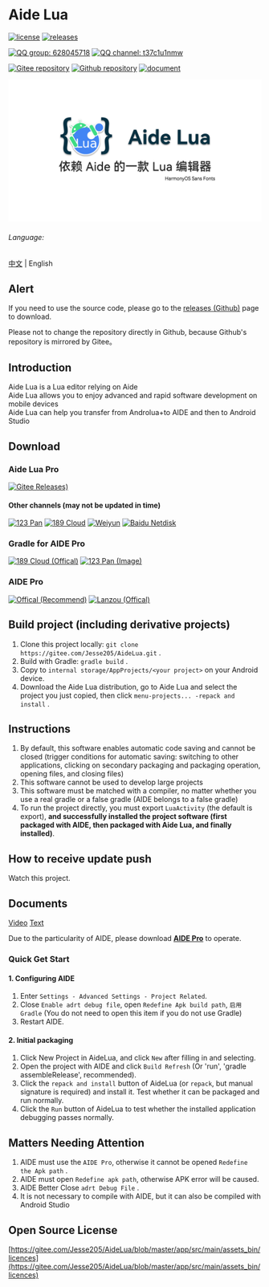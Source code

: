 # Aide Lua
[![license](https://img.shields.io/github/license/Jesse205/AideLua)](LICENSE)
[![releases](https://img.shields.io/github/v/tag/Jesse205/AideLua?color=C71D23&label=releases&logo=gitee)](https://gitee.com/Jesse205/AideLua/releases)

[![QQ group: 628045718](https://img.shields.io/badge/QQ_group-628045718-0099FF?logo=tencentqq)](https://jq.qq.com/?_wv=1027&k=41q8mp8y)
[![QQ channel: t37c1u1nmw](https://img.shields.io/badge/QQ_channel-t37c1u1nmw-0099FF?logo=tencentqq)](https://pd.qq.com/s/ncghvc)

[![Gitee repository](https://img.shields.io/badge/Gitee-repository-C71D23?logo=gitee)](https://gitee.com/Jesse205/AideLua/)
[![Github repository](https://img.shields.io/badge/Github-repository-0969DA?logo=github)](https://github.com/Jesse205/AideLua)
[![document](https://img.shields.io/badge/documents-Chinese-3F51B5)](https://jesse205.github.io/AideLua/)

![cover](images/ic_cover-aidelua.png)

###### Language:
[中文](README.md) | English

## Alert
If you need to use the source code, please go to the [releases (Github)](https://github.com/Jesse205/AideLua/releases/latest) page to download.

Please not to change the repository directly in Github, because Github's repository is mirrored by Gitee。

## Introduction
Aide Lua is a Lua editor relying on Aide   
Aide Lua allows you to enjoy advanced and rapid software development on mobile devices   
Aide Lua can help you transfer from Androlua+to AIDE and then to Android Studio

## Download

### Aide Lua Pro
[![Gitee Releases)](https://img.shields.io/github/v/tag/Jesse205/AideLua?color=C71D23&label=Gitee+Releases&logo=gitee)](https://gitee.com/Jesse205/AideLua/releases/latest)

#### Other channels (may not be updated in time)
[![123 Pan](https://img.shields.io/badge/123_Pan--597dfc)](https://www.123pan.com/s/G7a9-Yzck)
[![189 Cloud](https://img.shields.io/badge/189_Cloud--DF9C1F)](https://cloud.189.cn/t/ZZ7RzijyqiUv)
[![Weiyun](https://img.shields.io/badge/Weiyun--2980ff)](https://share.weiyun.com/oLiNtxMR)
[![Baidu Netdisk](https://img.shields.io/badge/Baidu_Netdisk-jxnb-06a7ff)](https://pan.baidu.com/s/1j1RwisPR8iq1fPS3O_fl7Q?pwd=jxnb)

### Gradle for AIDE Pro
[![189 Cloud (Offical)](https://img.shields.io/badge/189_Cloud-Offical-DF9C1F)](https://cloud.189.cn/t/jAFR7vAVniuu)
[![123 Pan (Image)](https://img.shields.io/badge/123_Pan-Image-597dfc)](https://www.123pan.com/s/G7a9-c9ek)

### AIDE Pro
[![Offical (Recommend)](https://img.shields.io/badge/Offical_website-Recommend-28B6F6)](https://www.aidepro.top/)
[![Lanzou (Offical)](https://img.shields.io/badge/Lanzou-v2.6.45-FF6600?logo=icloud&logoColor=white)](https://www.lanzouy.com/b00zdhbeb)

## Build project (including derivative projects)
1. Clone this project locally: `git clone https://gitee.com/Jesse205/AideLua.git` .
2. Build with Gradle: `gradle build` .
3. Copy to `internal storage/AppProjects/<your project>` on your Android device.
4. Download the Aide Lua distribution, go to Aide Lua and select the project you just copied, then click `menu-projects... -repack and install` .

## Instructions
1. By default, this software enables automatic code saving and cannot be closed (trigger conditions for automatic saving: switching to other applications, clicking on secondary packaging and packaging operation, opening files, and closing files)
2. This software cannot be used to develop large projects
3. This software must be matched with a compiler, no matter whether you use a real gradle or a false gradle (AIDE belongs to a false gradle)
4. To run the project directly, you must export `LuaActivity` (the default is export), __and successfully installed the project software (first packaged with AIDE, then packaged with Aide Lua, and finally installed)__.

## How to receive update push
Watch this project.

## Documents
[Video](https://space.bilibili.com/1229937144)
[Text](https://jesse205.github.io/AideLua/)

Due to the particularity of AIDE, please download [__AIDE Pro__](https://aidepro.top/) to operate.

### Quick Get Start
#### 1. Configuring AIDE
1. Enter `Settings - Advanced Settings - Project Related`.
2. Close `Enable adrt debug file`, open `Redefine Apk build path`, `启用Gradle` (You do not need to open this item if you do not use Gradle)
3. Restart AIDE.

#### 2. Initial packaging
1. Click New Project in AideLua, and click `New` after filling in and selecting.
2. Open the project with AIDE and click `Build Refresh` (Or 'run', 'gradle assembleRelease', recommended).
3. Click the `repack and install` button of AideLua (or `repack`, but manual signature is required) and install it. Test whether it can be packaged and run normally.
4. Click the `Run` button of AideLua to test whether the installed application debugging passes normally.

## Matters Needing Attention
1. AIDE must use the `AIDE Pro`, otherwise it cannot be opened `Redefine the Apk path` .
2. AIDE must open `Redefine apk path`, otherwise APK error will be caused.
3. AIDE Better Close `adrt Debug File` .
4. It is not necessary to compile with AIDE, but it can also be compiled with Android Studio

## Open Source License
[https://gitee.com/Jesse205/AideLua/blob/master/app/src/main/assets_bin/licences](https://gitee.com/Jesse205/AideLua/blob/master/app/src/main/assets_bin/licences)
